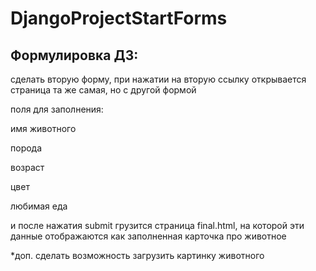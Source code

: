 # DjangoProjectStartForms
## Формулировка ДЗ:

сделать вторую форму,
при нажатии на вторую ссылку открывается
страница та же самая, но с другой формой

поля для заполнения:

имя животного

порода

возраст

цвет

любимая еда

и после нажатия submit
грузится страница final.html, на которой эти данные
отображаются как заполненная карточка про животное

*доп. сделать возможность загрузить картинку животного
